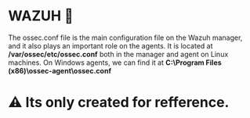 # WAZUH 🦊

The ossec.conf file is the main configuration file on the Wazuh manager, and it also plays an important role on the agents. It is located at **/var/ossec/etc/ossec.conf** both in the manager and agent on Linux machines. On Windows agents, we can find it at **C:\Program Files (x86)\ossec-agent\ossec.conf**

# ⚠️ Its only created for refference. 
